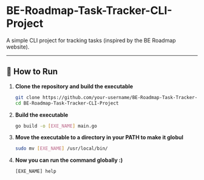 # BE-Roadmap-Task-Tracker-CLI-Project
A simple CLI project for tracking tasks (inspired by the BE Roadmap website).

---

## 🚀 How to Run

1. **Clone the repository and build the executable**
   ```bash
   git clone https://github.com/your-username/BE-Roadmap-Task-Tracker-CLI-Project.git
   cd BE-Roadmap-Task-Tracker-CLI-Project
   ```

2. **Build the executable**
   ```bash
   go build -o [EXE_NAME] main.go
   ```

3. **Move the executable to a directory in your PATH to make it globul**
   ```bash
   sudo mv [EXE_NAME] /usr/local/bin/
   ```

4. **Now you can run the command globally :)**
   ```bash
   [EXE_NAME] help
   ```

